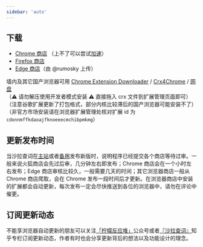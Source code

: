 ```yaml
---
sidebar: 'auto'
---
```


## 下载

- [Chrome 商店][chrome] （上不了可以尝试[加速](https://suying999.net/auth/register?code=QmPt)）
- [Firefox 商店][firefox]
- [Edge 商店][edge]（由 @rumosky 上传）

墙内及其它国产浏览器可用 [Chrome Extension Downloader](https://chrome-extension-downloader.com/) / [Crx4Chrome](https://www.crx4chrome.com/extensions/cdonnmffkdaoajfknoeeecmchibpmkmg/) / [网盘](https://72k.us/dir788/24782725-37758132-dc15d5)  
（:warning: 请勿解压使用开发者模式安装 :warning:  直接拖入 crx 文件到扩展管理页面即可）  
（注意谷歌扩展更新了打包格式，部分内核比较滞后的国产浏览器可能安装不了）  
（非官方市场安装请在浏览器扩展管理处核对扩展 id 为 `cdonnmffkdaoajfknoeeecmchibpmkmg`）

## 更新发布时间

当沙拉查词在[主站](https://saladict.crimx.com/releases)或者[备用](https://github.com/crimx/ext-saladict/releases)发布新版时，说明程序已经提交各个商店等待过审。一般来说火狐商店会先过后审，几分钟左右即发布；Chrome 商店会在一个小时左右发布；Edge 商店审核比较久，一般需要几天的时间；其它浏览器商店一般从 Chrome 商店爬取，会在 Chrome 发布一段时间后才更新。在浏览器商店中安装的扩展都会自动更新，每次发布一定会尽快推送到各位的浏览器中，请勿在评论中催更。

## 订阅更新动态

不能享浏览器自动更新的朋友可以关注[「柠檬反应堆」][mp]公众号或者[『沙拉查词』][zhihu]知乎专栏订阅更新动态，作者有时也会分享更新背后的想法以及功能设计的理念。

[chrome]: https://chrome.google.com/webstore/detail/cdonnmffkdaoajfknoeeecmchibpmkmg/reviews?hl=en
[firefox]: https://addons.mozilla.org/firefox/addon/ext-saladict/
[edge]: https://microsoftedge.microsoft.com/addons/detail/idghocbbahafpfhjnfhpbfbmpegphmmp
[zhihu]: https://zhuanlan.zhihu.com/saladict
[mp]: https://mp.weixin.qq.com/s/Nnhk_NRWMqsFGkc5ST6odg
